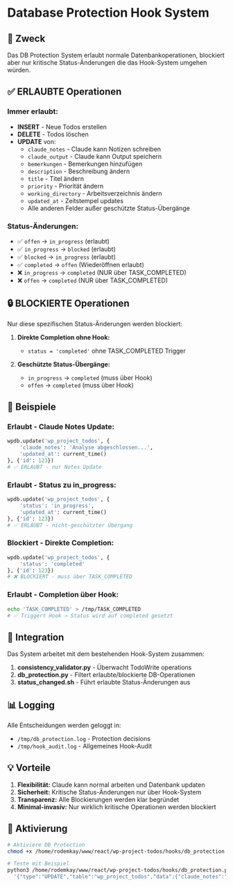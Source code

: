 # Database Protection Hook System

## 🎯 Zweck
Das DB Protection System erlaubt normale Datenbankoperationen, blockiert aber nur kritische Status-Änderungen die das Hook-System umgehen würden.

## ✅ ERLAUBTE Operationen

### Immer erlaubt:
- **INSERT** - Neue Todos erstellen
- **DELETE** - Todos löschen  
- **UPDATE** von:
  - `claude_notes` - Claude kann Notizen schreiben
  - `claude_output` - Claude kann Output speichern
  - `bemerkungen` - Bemerkungen hinzufügen
  - `description` - Beschreibung ändern
  - `title` - Titel ändern
  - `priority` - Priorität ändern
  - `working_directory` - Arbeitsverzeichnis ändern
  - `updated_at` - Zeitstempel updates
  - Alle anderen Felder außer geschützte Status-Übergänge

### Status-Änderungen:
- ✅ `offen` → `in_progress` (erlaubt)
- ✅ `in_progress` → `blocked` (erlaubt)
- ✅ `blocked` → `in_progress` (erlaubt)
- ✅ `completed` → `offen` (Wiederöffnen erlaubt)
- ❌ `in_progress` → `completed` (NUR über TASK_COMPLETED)
- ❌ `offen` → `completed` (NUR über TASK_COMPLETED)

## 🔒 BLOCKIERTE Operationen

Nur diese spezifischen Status-Änderungen werden blockiert:
1. **Direkte Completion ohne Hook:**
   - `status = 'completed'` ohne TASK_COMPLETED Trigger
   
2. **Geschützte Status-Übergänge:**
   - `in_progress` → `completed` (muss über Hook)
   - `offen` → `completed` (muss über Hook)

## 📝 Beispiele

### Erlaubt - Claude Notes Update:
```python
wpdb.update('wp_project_todos', {
    'claude_notes': 'Analyse abgeschlossen...',
    'updated_at': current_time()
}, {'id': 123})
# ✅ ERLAUBT - nur Notes Update
```

### Erlaubt - Status zu in_progress:
```python
wpdb.update('wp_project_todos', {
    'status': 'in_progress',
    'updated_at': current_time()
}, {'id': 123})
# ✅ ERLAUBT - nicht-geschützter Übergang
```

### Blockiert - Direkte Completion:
```python
wpdb.update('wp_project_todos', {
    'status': 'completed'
}, {'id': 123})
# ❌ BLOCKIERT - muss über TASK_COMPLETED
```

### Erlaubt - Completion über Hook:
```bash
echo 'TASK_COMPLETED' > /tmp/TASK_COMPLETED
# ✅ Triggert Hook → Status wird auf completed gesetzt
```

## 🔧 Integration

Das System arbeitet mit dem bestehenden Hook-System zusammen:
1. **consistency_validator.py** - Überwacht TodoWrite operations
2. **db_protection.py** - Filtert erlaubte/blockierte DB-Operationen
3. **status_changed.sh** - Führt erlaubte Status-Änderungen aus

## 📊 Logging

Alle Entscheidungen werden geloggt in:
- `/tmp/db_protection.log` - Protection decisions
- `/tmp/hook_audit.log` - Allgemeines Hook-Audit

## 💡 Vorteile

1. **Flexibilität:** Claude kann normal arbeiten und Datenbank updaten
2. **Sicherheit:** Kritische Status-Änderungen nur über Hook-System
3. **Transparenz:** Alle Blockierungen werden klar begründet
4. **Minimal-invasiv:** Nur wirklich kritische Operationen werden blockiert

## 🚀 Aktivierung

```bash
# Aktiviere DB Protection
chmod +x /home/rodemkay/www/react/wp-project-todos/hooks/db_protection.py

# Teste mit Beispiel
python3 /home/rodemkay/www/react/wp-project-todos/hooks/db_protection.py \
  '{"type":"UPDATE","table":"wp_project_todos","data":{"claude_notes":"Test"}}'
```